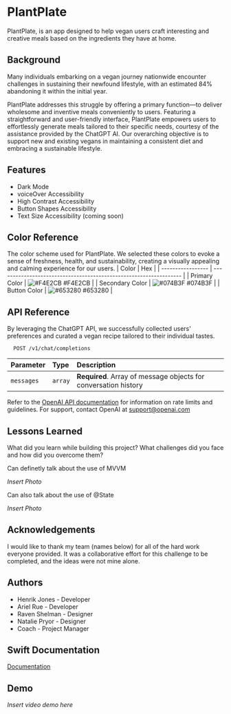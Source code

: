# PlantPlate

PlantPlate, is an app designed to help vegan users craft interesting and creative meals based on the ingredients they have at home.

## Background

Many individuals embarking on a vegan journey nationwide encounter challenges in sustaining their newfound lifestyle, with an estimated 84% abandoning it within the initial year.

PlantPlate addresses this struggle by offering a primary function—to deliver wholesome and inventive meals conveniently to users. Featuring a straightforward and user-friendly interface, PlantPlate empowers users to effortlessly generate meals tailored to their specific needs, courtesy of the assistance provided by the ChatGPT AI. Our overarching objective is to support new and existing vegans in maintaining a consistent diet and embracing a sustainable lifestyle.


## Features

- Dark Mode
- voiceOver Accessibility
- High Contrast Accessibility
- Button Shapes Accessibility
- Text Size Accessibility (coming soon)


## Color Reference
The color scheme used for PlantPlate. We selected these colors to evoke a sense of freshness, health, and sustainability, creating a visually appealing and calming experience for our users.
| Color             | Hex                                                                |
| ----------------- | ------------------------------------------------------------------ |
| Primary Color | ![#F4E2CB](https://via.placeholder.com/10/F4E2CB?text=+) #F4E2CB |
| Secondary Color | ![#074B3F](https://via.placeholder.com/10/074B3F?text=+) #074B3F |
| Button Color | ![#653280](https://via.placeholder.com/10/653280?text=+) #653280 |


## API Reference
By leveraging the ChatGPT API, we successfully collected users' preferences and curated a vegan recipe tailored to their individual tastes.

```http
  POST /v1/chat/completions
```

| Parameter | Type     | Description                |
| :-------- | :------- | :------------------------- |
| `messages` | `array` | **Required**. Array of message objects for conversation history |

Refer to the [OpenAI API documentation](https://platform.openai.com/docs/introduction) for information on rate limits and guidelines. For support, contact OpenAI at support@openai.com


## Lessons Learned

What did you learn while building this project? What challenges did you face and how did you overcome them?

Can definetly talk about the use of MVVM

*Insert Photo*

Can also talk about the use of @State

*Insert Photo*


## Acknowledgements

I would like to thank my team (names below) for all of the hard work everyone provided. It was a collaborative effort for this challenge to be completed, and the ideas were not mine alone.


## Authors

- Henrik Jones - Developer
- Ariel Rue - Developer
- Raven Shelman - Designer
- Natalie Pryor - Designer
- Coach - Project Manager


## Swift Documentation

[Documentation](https://developer.apple.com/documentation/swift)


## Demo

*Insert video demo here*
